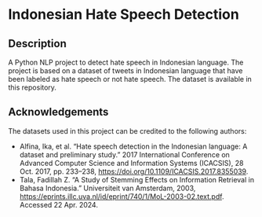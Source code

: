 # Indonesian Hate Speech Detection

## Description

A Python NLP project to detect hate speech in Indonesian language. The project is based on a dataset of tweets in Indonesian language that have been labeled as hate speech or not hate speech. The dataset is available in this repository.

## Acknowledgements

The datasets used in this project can be credited to the following authors:

- Alfina, Ika, et al. “Hate speech detection in the Indonesian language: A dataset and preliminary study.” 2017 International Conference on Advanced Computer Science and Information Systems (ICACSIS), 28 Oct. 2017, pp. 233–238, https://doi.org/10.1109/ICACSIS.2017.8355039.
- Tala, Fadillah Z. “A Study of Stemming Effects on Information Retrieval in Bahasa Indonesia.” Universiteit van Amsterdam, 2003, https://eprints.illc.uva.nl/id/eprint/740/1/MoL-2003-02.text.pdf. Accessed 22 Apr. 2024. 